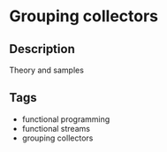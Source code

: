 # Grouping collectors

## Description
Theory and samples

## Tags
- functional programming
- functional streams
- grouping collectors